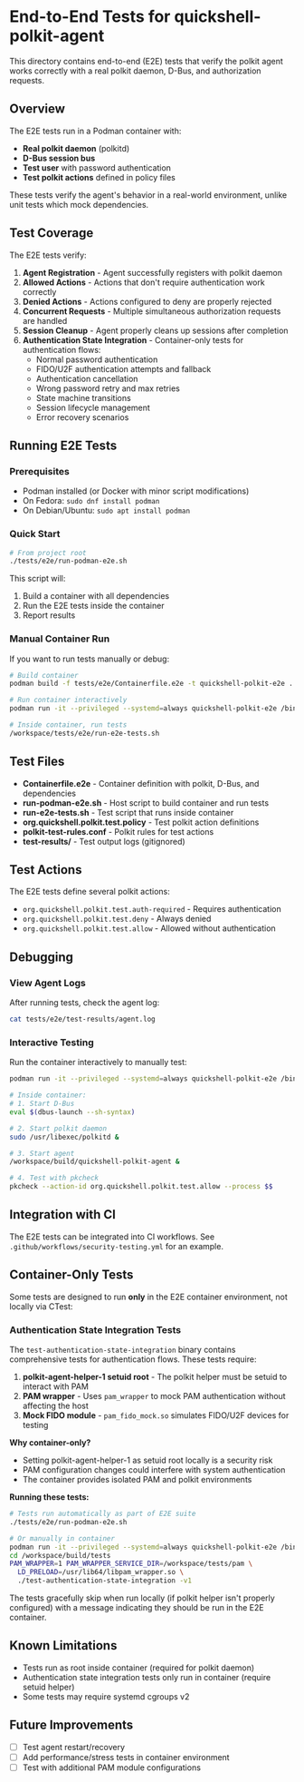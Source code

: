 # End-to-End Tests for quickshell-polkit-agent

This directory contains end-to-end (E2E) tests that verify the polkit agent works correctly with a real polkit daemon, D-Bus, and authorization requests.

## Overview

The E2E tests run in a Podman container with:
- **Real polkit daemon** (polkitd)
- **D-Bus session bus**
- **Test user** with password authentication
- **Test polkit actions** defined in policy files

These tests verify the agent's behavior in a real-world environment, unlike unit tests which mock dependencies.

## Test Coverage

The E2E tests verify:

1. **Agent Registration** - Agent successfully registers with polkit daemon
2. **Allowed Actions** - Actions that don't require authentication work correctly
3. **Denied Actions** - Actions configured to deny are properly rejected
4. **Concurrent Requests** - Multiple simultaneous authorization requests are handled
5. **Session Cleanup** - Agent properly cleans up sessions after completion
6. **Authentication State Integration** - Container-only tests for authentication flows:
   - Normal password authentication
   - FIDO/U2F authentication attempts and fallback
   - Authentication cancellation
   - Wrong password retry and max retries
   - State machine transitions
   - Session lifecycle management
   - Error recovery scenarios

## Running E2E Tests

### Prerequisites

- Podman installed (or Docker with minor script modifications)
- On Fedora: `sudo dnf install podman`
- On Debian/Ubuntu: `sudo apt install podman`

### Quick Start

```bash
# From project root
./tests/e2e/run-podman-e2e.sh
```

This script will:
1. Build a container with all dependencies
2. Run the E2E tests inside the container
3. Report results

### Manual Container Run

If you want to run tests manually or debug:

```bash
# Build container
podman build -f tests/e2e/Containerfile.e2e -t quickshell-polkit-e2e .

# Run container interactively
podman run -it --privileged --systemd=always quickshell-polkit-e2e /bin/bash

# Inside container, run tests
/workspace/tests/e2e/run-e2e-tests.sh
```

## Test Files

- **Containerfile.e2e** - Container definition with polkit, D-Bus, and dependencies
- **run-podman-e2e.sh** - Host script to build container and run tests
- **run-e2e-tests.sh** - Test script that runs inside container
- **org.quickshell.polkit.test.policy** - Test polkit action definitions
- **polkit-test-rules.conf** - Polkit rules for test actions
- **test-results/** - Test output logs (gitignored)

## Test Actions

The E2E tests define several polkit actions:

- `org.quickshell.polkit.test.auth-required` - Requires authentication
- `org.quickshell.polkit.test.deny` - Always denied
- `org.quickshell.polkit.test.allow` - Allowed without authentication

## Debugging

### View Agent Logs

After running tests, check the agent log:

```bash
cat tests/e2e/test-results/agent.log
```

### Interactive Testing

Run the container interactively to manually test:

```bash
podman run -it --privileged --systemd=always quickshell-polkit-e2e /bin/bash

# Inside container:
# 1. Start D-Bus
eval $(dbus-launch --sh-syntax)

# 2. Start polkit daemon
sudo /usr/libexec/polkitd &

# 3. Start agent
/workspace/build/quickshell-polkit-agent &

# 4. Test with pkcheck
pkcheck --action-id org.quickshell.polkit.test.allow --process $$
```

## Integration with CI

The E2E tests can be integrated into CI workflows. See `.github/workflows/security-testing.yml` for an example.

## Container-Only Tests

Some tests are designed to run **only** in the E2E container environment, not locally via CTest:

### Authentication State Integration Tests

The `test-authentication-state-integration` binary contains comprehensive tests for authentication flows. These tests require:

1. **polkit-agent-helper-1 setuid root** - The polkit helper must be setuid to interact with PAM
2. **PAM wrapper** - Uses `pam_wrapper` to mock PAM authentication without affecting the host
3. **Mock FIDO module** - `pam_fido_mock.so` simulates FIDO/U2F devices for testing

**Why container-only?**
- Setting polkit-agent-helper-1 as setuid root locally is a security risk
- PAM configuration changes could interfere with system authentication
- The container provides isolated PAM and polkit environments

**Running these tests:**
```bash
# Tests run automatically as part of E2E suite
./tests/e2e/run-podman-e2e.sh

# Or manually in container
podman run -it --privileged --systemd=always quickshell-polkit-e2e /bin/bash
cd /workspace/build/tests
PAM_WRAPPER=1 PAM_WRAPPER_SERVICE_DIR=/workspace/tests/pam \
  LD_PRELOAD=/usr/lib64/libpam_wrapper.so \
  ./test-authentication-state-integration -v1
```

The tests gracefully skip when run locally (if polkit helper isn't properly configured) with a message indicating they should be run in the E2E container.

## Known Limitations

- Tests run as root inside container (required for polkit daemon)
- Authentication state integration tests only run in container (require setuid helper)
- Some tests may require systemd cgroups v2

## Future Improvements

- [ ] Test agent restart/recovery
- [ ] Add performance/stress tests in container environment
- [ ] Test with additional PAM module configurations

